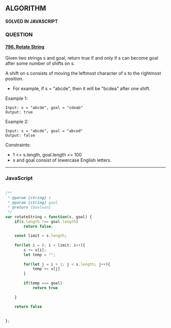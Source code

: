## ALGORITHM

#### SOLVED IN JAVASCRIPT
### QUESTION

#### [796. Rotate String](https://leetcode.com/problems/rotate-string/)

Given two strings s and goal, return true if and only if s can become goal after some number of shifts on s.

A shift on s consists of moving the leftmost character of s to the rightmost position.

* For example, if s = "abcde", then it will be "bcdea" after one shift.

Example 1:

```
Input: s = "abcde", goal = "cdeab"
Output: true
```

Example 2:

```
Input: s = "abcde", goal = "abced"
Output: false
```

Constraints:

* 1 <= s.length, goal.length <= 100
* s and goal consist of lowercase English letters.

-----

### JavaScript

```js

/**
 * @param {string} s
 * @param {string} goal
 * @return {boolean}
 */
var rotateString = function(s, goal) {
    if(s.length !== goal.length)
        return false;
    
    const limit = s.length;
    
    for(let i = 0; i < limit; i++){
        s += s[i];
        let temp = "";
        
        for(let j = i + 1; j < s.length; j++){
            temp += s[j]
        }
        
        if(temp === goal)
            return true
        
    }
    
    return false
    
    
};

```
